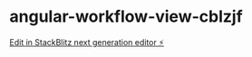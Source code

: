 # angular-workflow-view-cblzjf

[Edit in StackBlitz next generation editor ⚡️](https://stackblitz.com/~/github.com/FelippeFarias/angular-workflow-view-cblzjf)